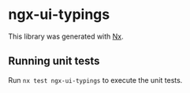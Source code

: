 # ngx-ui-typings

This library was generated with [Nx](https://nx.dev).

## Running unit tests

Run `nx test ngx-ui-typings` to execute the unit tests.
